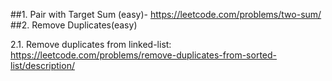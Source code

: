 ##1. Pair with Target Sum (easy)- https://leetcode.com/problems/two-sum/
##2. Remove Duplicates(easy)

   2.1. Remove duplicates from linked-list: https://leetcode.com/problems/remove-duplicates-from-sorted-list/description/
